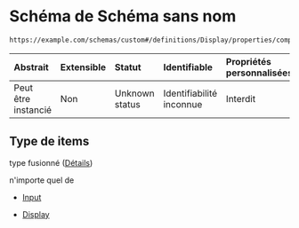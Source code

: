 # Schéma de Schéma sans nom

```txt
https://example.com/schemas/custom#/definitions/Display/properties/components/items
```



| Abstrait            | Extensible | Statut         | Identifiable             | Propriétés personnalisées | Propriétés Additionnelles | Limites d'accès | Défini dans                                                                        |
| :------------------ | :--------- | :------------- | :----------------------- | :------------------------ | :------------------------ | :-------------- | :--------------------------------------------------------------------------------- |
| Peut être instancié | Non        | Unknown status | Identifiabilité inconnue | Interdit                  | Autorisé                  | aucun           | [FRW.form.schema.json\*](../out/FRW.form.schema.json "ouvrir le schéma d'origine") |

## Type de items

type fusionné ([Détails](frw-definitions-display-properties-components-items.md))

n'importe quel de

*   [Input](frw-definitions-input.md "vérifier la définition du type")

*   [Display](frw-definitions-display.md "vérifier la définition du type")
